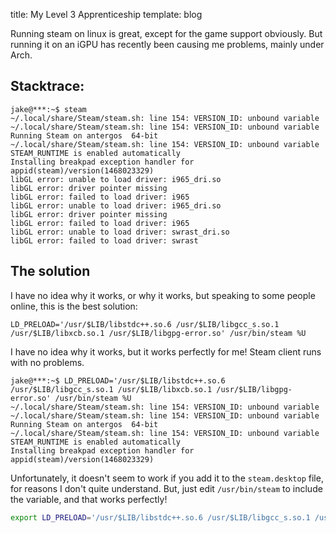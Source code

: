 title: My Level 3 Apprenticeship
template: blog

Running steam on linux is great, except for the game support obviously. But running it on an iGPU has recently been causing me problems, mainly under Arch.

## Stacktrace:
```
jake@***:~$ steam
~/.local/share/Steam/steam.sh: line 154: VERSION_ID: unbound variable
~/.local/share/Steam/steam.sh: line 154: VERSION_ID: unbound variable
Running Steam on antergos  64-bit
~/.local/share/Steam/steam.sh: line 154: VERSION_ID: unbound variable
STEAM_RUNTIME is enabled automatically
Installing breakpad exception handler for appid(steam)/version(1468023329)
libGL error: unable to load driver: i965_dri.so
libGL error: driver pointer missing
libGL error: failed to load driver: i965
libGL error: unable to load driver: i965_dri.so
libGL error: driver pointer missing
libGL error: failed to load driver: i965
libGL error: unable to load driver: swrast_dri.so
libGL error: failed to load driver: swrast
```

## The solution
I have no idea why it works, or why it works, but speaking to some people online, this is the best solution:

```
LD_PRELOAD='/usr/$LIB/libstdc++.so.6 /usr/$LIB/libgcc_s.so.1 /usr/$LIB/libxcb.so.1 /usr/$LIB/libgpg-error.so' /usr/bin/steam %U
```

I have no idea why it works, but it works perfectly for me! Steam client runs with no problems.

```
jake@***:~$ LD_PRELOAD='/usr/$LIB/libstdc++.so.6 /usr/$LIB/libgcc_s.so.1 /usr/$LIB/libxcb.so.1 /usr/$LIB/libgpg-error.so' /usr/bin/steam %U
~/.local/share/Steam/steam.sh: line 154: VERSION_ID: unbound variable
~/.local/share/Steam/steam.sh: line 154: VERSION_ID: unbound variable
Running Steam on antergos  64-bit
~/.local/share/Steam/steam.sh: line 154: VERSION_ID: unbound variable
STEAM_RUNTIME is enabled automatically
Installing breakpad exception handler for appid(steam)/version(1468023329)
```

Unfortunately, it doesn't seem to work if you add it to the `steam.desktop` file, for reasons I don't quite understand. But, just edit `/usr/bin/steam` to include the variable, and that works perfectly!

```bash
export LD_PRELOAD='/usr/$LIB/libstdc++.so.6 /usr/$LIB/libgcc_s.so.1 /usr/$LIB/libxcb.so.1 /usr/$LIB/libgpg-error.so'
```

